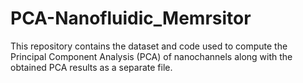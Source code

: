 # PCA-Nanofluidic_Memrsitor
This repository contains the dataset and code used to compute the Principal Component Analysis (PCA) of nanochannels along with the obtained PCA results as a separate file.
